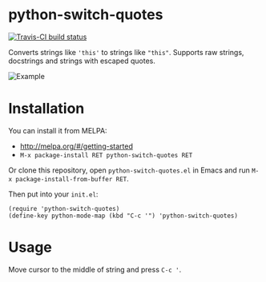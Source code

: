 # python-switch-quotes

[![Travis-CI build status](https://api.travis-ci.org/werehuman/python-switch-quotes.svg?branch=master)](https://travis-ci.org/werehuman/python-switch-quotes)

Converts strings like `'this'` to strings like `"this"`.
Supports raw strings, docstrings and strings with escaped quotes.

![Example](http://i.imgur.com/xvjsbbs.gif)

# Installation

You can install it from MELPA:
* http://melpa.org/#/getting-started
* `M-x package-install RET python-switch-quotes RET`

Or clone this repository, open `python-switch-quotes.el` in Emacs and run `M-x package-install-from-buffer RET`.

Then put into your `init.el`:

```emacs
(require 'python-switch-quotes)
(define-key python-mode-map (kbd "C-c '") 'python-switch-quotes)
```

# Usage

Move cursor to the middle of string and press `C-c '`.
